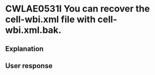 # CWLAE0531I You can recover the cell-wbi.xml file with cell-wbi.xml.bak.

## Explanation

## User response